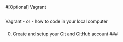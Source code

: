 #[Optional] Vagrant

##
Vagrant - or - how to code in your local computer

###
0. Create and setup your Git and GitHub account ###
